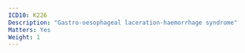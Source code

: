 ```yaml
---
ICD10: K226
Description: "Gastro-oesophageal laceration-haemorrhage syndrome"
Matters: Yes
Weight: 1
---
```

